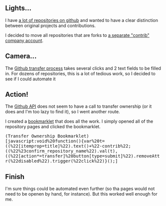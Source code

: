 ## Lights...

I have [a lot of repositories on github](https://github.com/potherca/repositories) and wanted to have a clear distinction between original projects and contributions.

I decided to move all repositories that are forks to [a separate "contrib" company account](https://github.com/potherca-contrib).

## Camera...

The [Github transfer process](https://help.github.com/articles/transferring-a-repository/) takes several clicks and 2 text fields to be filled in. For dozens of repositories, this is a lot of tedious work, so I decided to see if I could automate it

## Action!

The [Github API](https://developer.github.com/v3/) does not seem to have a call to transfer ownership (or it does and I'm too lazy to find it), so I went another route. 

I created a [bookmarklet](https://en.wikipedia.org/wiki/Bookmarklet) that does all the work. I simply opened all of the repository pages and clicked the bookmarklet.

<kbd>(Transfer Ownership Bookmarklet)[javascript:void%20function(){var%20t=$(%22%23rename_field%22).val(),r=$(%22[itemprop=title]%22).text()+%22-contrib%22;$(%22%23transfer_button%22).trigger(%22click%22),$(%22%23confirm_repository_name%22).val(t),$(%22%23confirm_new_owner%22).val(r),$(%22[action*=transfer]%20button[type=submit]%22).removeAttr(%22disabled%22).trigger(%22click%22)}();]</kbd>

## Finish

I'm sure things could be automated even further (so tha pages would not need to be openen by hand, for instance). But this worked well enough for me.
